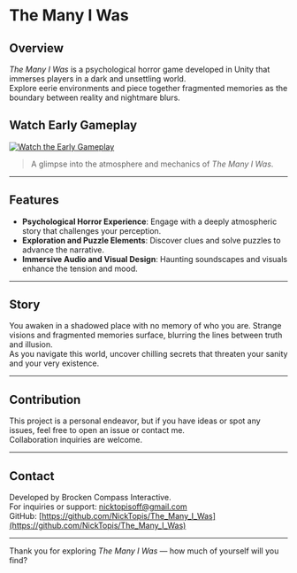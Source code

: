 # The Many I Was

## Overview

*The Many I Was* is a psychological horror game developed in Unity that immerses players in a dark and unsettling world.  
Explore eerie environments and piece together fragmented memories as the boundary between reality and nightmare blurs.

## Watch Early Gameplay

[![Watch the Early Gameplay](https://img.youtube.com/vi/x5wdcFADOtQ/maxresdefault.jpg)](https://www.youtube.com/watch?v=x5wdcFADOtQ)

> A glimpse into the atmosphere and mechanics of *The Many I Was*.



---

## Features

- **Psychological Horror Experience**: Engage with a deeply atmospheric story that challenges your perception.  
- **Exploration and Puzzle Elements**: Discover clues and solve puzzles to advance the narrative.  
- **Immersive Audio and Visual Design**: Haunting soundscapes and visuals enhance the tension and mood.

---

## Story

You awaken in a shadowed place with no memory of who you are. Strange visions and fragmented memories surface, blurring the lines between truth and illusion.  
As you navigate this world, uncover chilling secrets that threaten your sanity and your very existence.

---

## Contribution

This project is a personal endeavor, but if you have ideas or spot any issues, feel free to open an issue or contact me.  
Collaboration inquiries are welcome.

---

## Contact

Developed by Brocken Compass Interactive.  
For inquiries or support: nicktopisoff@gmail.com  
GitHub: [https://github.com/NickTopis/The_Many_I_Was](https://github.com/NickTopis/The_Many_I_Was)

---

Thank you for exploring *The Many I Was* — how much of yourself will you find?
